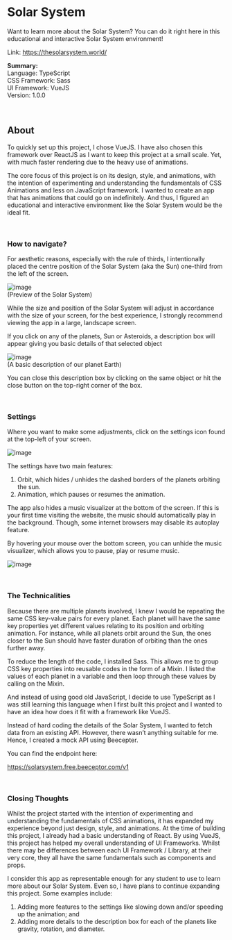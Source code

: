 # Solar System

Want to learn more about the Solar System? You can do it right here in this educational and interactive Solar System environment!

Link: 
https://thesolarsystem.world/

<strong>Summary: </strong>
<br/>
Language: TypeScript
<br/>
CSS Framework: Sass
<br/>
UI Framework: VueJS
<br/>
Version: 1.0.0

<br/>

<h2>About</h2>

To quickly set up this project, I chose VueJS. I have also chosen this framework over ReactJS as I want to keep this project at a small scale. Yet, with much faster rendering due to the heavy use of animations. 

The core focus of this project is on its design, style, and animations, with the intention of experimenting and understanding the fundamentals of CSS Animations and less on JavaScript framework. I wanted to create an app that has animations that could go on indefinitely. And thus, I figured an educational and interactive environment like the Solar System would be the ideal fit.

<br/>

<h3>How to navigate?</h3>

For aesthetic reasons, especially with the rule of thirds, I intentionally placed the centre position of the Solar System (aka the Sun) one-third from the left of the screen. 

![image](https://user-images.githubusercontent.com/87306585/198903895-a82832fd-25d9-47d6-9dd2-bc12ff188fbc.png)
<br/>
(Preview of the Solar System)

While the size and position of the Solar System will adjust in accordance with the size of your screen, for the best experience, I strongly recommend viewing the app in a large, landscape screen.

If you click on any of the planets, Sun or Asteroids, a description box will appear giving you basic details of that selected object

![image](https://user-images.githubusercontent.com/87306585/198904002-6a7788b8-397f-479b-ab9a-56123a59896e.png)
<br/>
(A basic description of our planet Earth)

You can close this description box by clicking on the same object or hit the close button on the top-right corner of the box.

<br/>

<h3>Settings</h3>

Where you want to make some adjustments, click on the settings icon found at the top-left of your screen.

![image](https://user-images.githubusercontent.com/87306585/198902795-3624da46-09d1-4513-a070-ce57c12d0f05.png)

The settings have two main features: 
1. Orbit, which hides / unhides the dashed borders of the planets orbiting the sun. 
2. Animation, which pauses or resumes the animation.

The app also hides a music visualizer at the bottom of the screen. If this is your first time visiting the website, the music should automatically play in the background. Though, some internet browsers may disable its autoplay feature. 

By hovering your mouse over the bottom screen, you can unhide the music visualizer, which allows you to pause, play or resume music.

![image](https://user-images.githubusercontent.com/87306585/198904199-66c44c44-9ab6-41f3-a1f5-24bed84d7862.png)
<br/>

<br/>

<h3>The Technicalities</h3>

Because there are multiple planets involved, I knew I would be repeating the same CSS key-value pairs for every planet. Each planet will have the same key properties yet different values relating to its position and orbiting animation. For instance, while all planets orbit around the Sun, the ones closer to the Sun should have faster duration of orbiting than the ones further away.

To reduce the length of the code, I installed Sass. This allows me to group CSS key properties into reusable codes in the form of a Mixin. I listed the values of each planet in a variable and then loop through these values by calling on the Mixin.

And instead of using good old JavaScript, I decide to use TypeScript as I was still learning this language when I first built this project and I wanted to have an idea how does it fit with a framework like VueJS.

Instead of hard coding the details of the Solar System, I wanted to fetch data from an existing API. However, there wasn’t anything suitable for me. Hence, I created a mock API using Beecepter.

You can find the endpoint here:

https://solarsystem.free.beeceptor.com/v1

<br/>

<h3>Closing Thoughts</h3>

Whilst the project started with the intention of experimenting and understanding the fundamentals of CSS animations, it has expanded my experience beyond just design, style, and animations. At the time of building this project, I already had a basic understanding of React. By using VueJS, this project has helped my overall understanding of UI Frameworks. Whilst there may be differences between each UI Framework / Library, at their very core, they all have the same fundamentals such as components and props.

I consider this app as representable enough for any student to use to learn more about our Solar System. Even so, I have plans to continue expanding this project. Some examples include:

1.	Adding more features to the settings like slowing down and/or speeding up the animation; and
2.	Adding more details to the description box for each of the planets like gravity, rotation, and diameter.

<br/>




